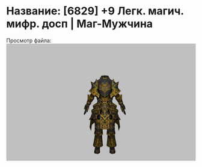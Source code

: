 # Название: [6829] +9 Легк. магич. мифр. досп | Маг-Мужчина

Просмотр файла:
![p040023.png](p040023.png)